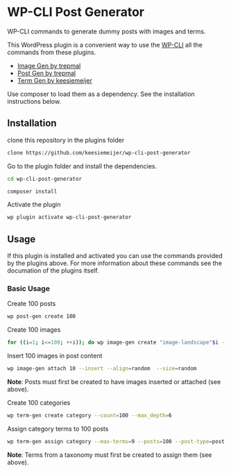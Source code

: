 # WP-CLI Post Generator

WP-CLI commands to generate dummy posts with images and terms.

This WordPress plugin is a convenient way to use the [WP-CLI](http://wp-cli.org/) all the commands from these plugins. 
* [Image Gen by trepmal](https://github.com/trepmal/image-gen/)
* [Post Gen by trepmal](https://github.com/trepmal/post-gen/)
* [Term Gen by keesiemeijer](https://github.com/keesiemeijer/term-gen)

Use composer to load them as a dependency. See the installation instructions below.

## Installation
clone this repository in the plugins folder
```bash
clone https://github.com/keesiemeijer/wp-cli-post-generator
```

Go to the plugin folder and install the dependencies.
```bash
cd wp-cli-post-generator

composer install
```

Activate the plugin
```bash
wp plugin activate wp-cli-post-generator
```

## Usage
If this plugin is installed and activated you can use the commands provided by the plugins above.
For more information about these commands see the documation of the plugins itself.

### Basic Usage
Create 100 posts
```bash
wp post-gen create 100
```

Create 100 images
```bash
for ((i=1; i<=100; ++i)); do wp image-gen create "image-landscape"$i --text=image-$i --width=1024 --height=768 --textsize=120; done
```

Insert 100 images in post content
```bash
wp image-gen attach 10 --insert --align=random  --size=random
```
**Note**: Posts must first be created to have images inserted or attached (see above).

Create 100 categories
```bash
wp term-gen create category --count=100 --max_depth=6
```

Assign category terms to 100 posts
```bash
wp term-gen assign category --max-terms=9 --posts=100 --post-type=post
```
**Note**: Terms from a taxonomy must first be created to assign them (see above).



